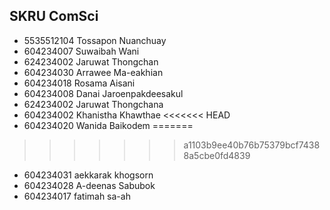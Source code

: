 ## SKRU ComSci
- 5535512104 Tossapon Nuanchuay
- 604234007 Suwaibah Wani
- 624234002 Jaruwat Thongchan
- 604234030 Arrawee Ma-eakhian
- 604234018 Rosama Aisani
- 604234008 Danai Jaroenpakdeesakul
- 624234002 Jaruwat Thongchana
- 604234002 Khanistha Khawthae
<<<<<<< HEAD
- 604234020 Wanida Baikodem
=======
>>>>>>> a1103b9ee40b76b75379bcf74388a5cbe0fd4839
- 604234031 aekkarak khogsorn
- 604234028 A-deenas Sabubok
- 604234017 fatimah sa-ah


